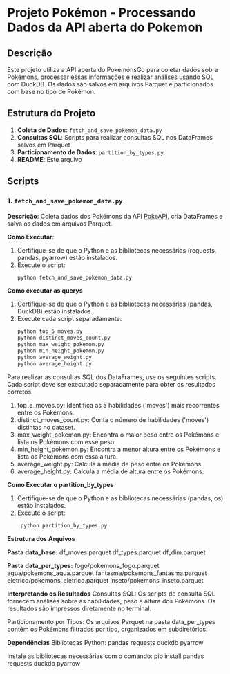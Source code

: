 # Projeto Pokémon - Processando Dados da API aberta do Pokemon

## Descrição

Este projeto utiliza a API aberta do PokemónsGo para coletar dados sobre Pokémons, processar essas informações e realizar análises usando SQL com DuckDB.
Os dados são salvos em arquivos Parquet e particionados com base no tipo de Pokémon.

## Estrutura do Projeto

1. **Coleta de Dados**: `fetch_and_save_pokemon_data.py`
2. **Consultas SQL**: Scripts para realizar consultas SQL nos DataFrames salvos em Parquet
3. **Particionamento de Dados**: `partition_by_types.py`
4. **README**: Este arquivo

## Scripts

### 1. `fetch_and_save_pokemon_data.py`

**Descrição**: Coleta dados dos Pokémons da API [PokeAPI](https://pokeapi.co/api/v2/pokemon), cria DataFrames e salva os dados em arquivos Parquet.

**Como Executar**:
1. Certifique-se de que o Python e as bibliotecas necessárias (requests, pandas, pyarrow) estão instalados.
2. Execute o script:
   ```bash
   python fetch_and_save_pokemon_data.py

**Como executar as querys**
1. Certifique-se de que o Python e as bibliotecas necessárias (pandas, DuckDB) estão instalados.
2. Execute cada script separadamente:
   ```bash
   python top_5_moves.py
   python distinct_moves_count.py
   python max_weight_pokemon.py
   python min_height_pokemon.py
   python average_weight.py
   python average_height.py

Para realizar as consultas SQL dos DataFrames, use os seguintes scripts.
Cada script deve ser executado separadamente para obter os resultados corretos.

1. top_5_moves.py: Identifica as 5 habilidades ('moves') mais recorrentes entre os Pokémons.
2. distinct_moves_count.py: Conta o número de habilidades ('moves') distintas no dataset.
3. max_weight_pokemon.py: Encontra o maior peso entre os Pokémons e lista os Pokémons com esse peso.
4. min_height_pokemon.py: Encontra a menor altura entre os Pokémons e lista os Pokémons com essa altura.
5. average_weight.py: Calcula a média de peso entre os Pokémons.
6. average_height.py: Calcula a média de altura entre os Pokémons.

**Como Executar o partition_by_types**
1. Certifique-se de que o Python e as bibliotecas necessárias (pandas, os) estão instalados.
2. Execute o script:
   ```bash
    python partition_by_types.py


**Estrutura dos Arquivos**

**Pasta data_base:**
df_moves.parquet
df_types.parquet
df_dim.parquet

**Pasta data_per_types:**
fogo/pokemons_fogo.parquet
agua/pokemons_agua.parquet
fantasma/pokemons_fantasma.parquet
eletrico/pokemons_eletrico.parquet
inseto/pokemons_inseto.parquet


**Interpretando os Resultados**
Consultas SQL: Os scripts de consulta SQL fornecem análises sobre as habilidades, peso e altura dos Pokémons. Os resultados são impressos diretamente no terminal.

Particionamento por Tipos: Os arquivos Parquet na pasta data_per_types contêm os Pokémons filtrados por tipo, organizados em subdiretórios.

**Dependências**
Bibliotecas Python:
pandas
requests
duckdb
pyarrow

Instale as bibliotecas necessárias com o comando:
pip install pandas requests duckdb pyarrow
